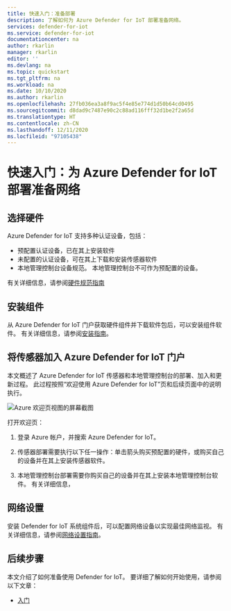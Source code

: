 ```yaml
---
title: 快速入门：准备部署
description: 了解如何为 Azure Defender for IoT 部署准备网络。
services: defender-for-iot
ms.service: defender-for-iot
documentationcenter: na
author: rkarlin
manager: rkarlin
editor: ''
ms.devlang: na
ms.topic: quickstart
ms.tgt_pltfrm: na
ms.workload: na
ms.date: 10/10/2020
ms.author: rkarlin
ms.openlocfilehash: 27fb036ea3a8f9ac5f4e85e774d1d50b64cd0495
ms.sourcegitcommit: d8dad9c7487e90c2c88ad116fff32d1be2f2a65d
ms.translationtype: HT
ms.contentlocale: zh-CN
ms.lasthandoff: 12/11/2020
ms.locfileid: "97105438"
---
```

# <a name="quickstart-prepare-your-network-for-azure-defender-for-iot-deployment"></a>快速入门：为 Azure Defender for IoT 部署准备网络

## <a name="choose-your-hardware"></a>选择硬件
Azure Defender for IoT 支持多种认证设备，包括：
- 预配置认证设备，已在其上安装软件
- 未配置的认证设备，可在其上下载和安装传感器软件
- 本地管理控制台设备规范。 本地管理控制台不可作为预配置的设备。 

有关详细信息，请参阅[硬件规范指南](https://aka.ms/AzureDefenderforIoTBareMetalAppliance)


## <a name="install-components"></a>安装组件
从 Azure Defender for IoT 门户获取硬件组件并下载软件包后，可以安装组件软件。 有关详细信息，请参阅[安装指南](https://aka.ms/AzureDefenderforIoTInstallSensorISO)。

## <a name="onboard-sensors-to-the-azure-defender-for-iot-portal"></a>将传感器加入 Azure Defender for IoT 门户 
 本文概述了 Azure Defender for IoT 传感器和本地管理控制台的部署、加入和更新过程。 此过程按照“欢迎使用 Azure Defender for IoT”页和后续页面中的说明执行。

![Azure 欢迎页视图的屏幕截图](media/updates/image4.png)

打开欢迎页：

1. 登录 Azure 帐户，并搜索 Azure Defender for IoT。

1. 传感器部署需要执行以下任一操作：单击箭头购买预配置的硬件，或购买自己的设备并在其上安装传感器软件。
1. 本地管理控制台部署需要你购买自己的设备并在其上安装本地管理控制台软件。 有关详细信息，




## <a name="network-setup"></a>网络设置
安装 Defender for IoT 系统组件后，可以配置网络设备以实现最佳网络监视。 有关详细信息，请参阅[网络设置指南](https://aka.ms/AzureDefenderForIoTNetworkSetup)。   



## <a name="next-steps"></a>后续步骤

本文介绍了如何准备使用 Defender for IoT。 要详细了解如何开始使用，请参阅以下文章：

- [入门](getting-started.md)